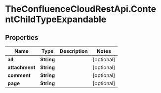# TheConfluenceCloudRestApi.ContentChildTypeExpandable

## Properties
Name | Type | Description | Notes
------------ | ------------- | ------------- | -------------
**all** | **String** |  | [optional] 
**attachment** | **String** |  | [optional] 
**comment** | **String** |  | [optional] 
**page** | **String** |  | [optional] 
